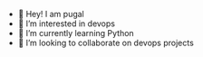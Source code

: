 - 👋 Hey! I am pugal
- 👀 I’m interested in devops
- 🌱 I’m currently learning Python
- 💞️ I’m looking to collaborate on devops projects


